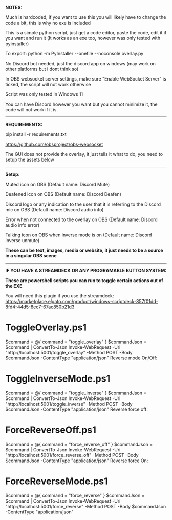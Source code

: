 **NOTES:**

Much is hardcoded, if you want to use this you will likely have to change the code a bit, this is why no exe is included

This is a simple python script, just get a code editor, paste the code, edit it if you want and run it (It works as an exe too, however was only tested with pyinstaller)

To export: python -m PyInstaller --onefile --noconsole overlay.py

No Discord bot needed, just the discord app on windows (may work on other platforms but i dont think so)

In OBS websocket server settings, make sure "Enable WebSocket Server" is ticked, the script will not work otherwise

Script was only tested in Windows 11

You can have Discord however you want but you cannot minimize it, the code will not work if it is.

-------------

**REQUIREMENTS:**

pip install -r requirements.txt

https://github.com/obsproject/obs-websocket

The GUI does not provide the overlay, it just tells it what to do, you need to setup the assets below

------------------------
**Setup:**

Muted icon on OBS (Default name: Discord Mute)

Deafened icon on OBS (Default name: Discord Deafen)

Discord logo or any indication to the user that it is referring to the Discord mic on OBS (Default name: Discord audio info)

Error when not connected to the overlay on OBS (Default name: Discord audio info error)

Talking icon on OBS when inverse mode is on (Default name: Discord inverse unmute)

**These can be text, images, media or website, it just needs to be a source in a singular OBS scene**

------------------------

**IF YOU HAVE A STREAMDECK OR ANY PROGRAMABLE BUTTON SYSTEM:**

**These are powershell scripts you can run to toggle certain actions out of the EXE**

You will need this plugin if you use the streamdeck: https://marketplace.elgato.com/product/windows-scriptdeck-857f01dd-8fd4-44d5-8ec7-67ac850b21d3

# ToggleOverlay.ps1
$command = @{
    command = "toggle_overlay"
}
$commandJson = $command | ConvertTo-Json
Invoke-WebRequest -Uri "http://localhost:5001/toggle_overlay" -Method POST -Body $commandJson -ContentType "application/json"
Reverse mode On/Off:
# ToggleInverseMode.ps1
$command = @{
    command = "toggle_inverse"
}
$commandJson = $command | ConvertTo-Json
Invoke-WebRequest -Uri "http://localhost:5001/toggle_inverse" -Method POST -Body $commandJson -ContentType "application/json"
Reverse force off:
# ForceReverseOff.ps1
$command = @{
    command = "force_reverse_off"
}
$commandJson = $command | ConvertTo-Json
Invoke-WebRequest -Uri "http://localhost:5001/force_reverse_off" -Method POST -Body $commandJson -ContentType "application/json"
Reverse force On:
# ForceReverseMode.ps1
$command = @{
    command = "force_reverse"
}
$commandJson = $command | ConvertTo-Json
Invoke-WebRequest -Uri "http://localhost:5001/force_reverse" -Method POST -Body $commandJson -ContentType "application/json"
